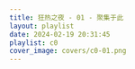 ```yaml
---
title: 狂热之夜 - 01 - 聚集于此
layout: playlist
date: 2024-02-19 20:31:45
playlist: c0
cover_image: covers/c0-01.png
---
```

